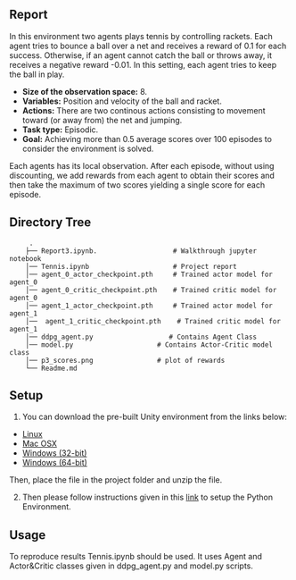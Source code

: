 ## Report

In this environment two agents plays tennis by controlling rackets. Each agent tries to bounce a ball over a net and receives a reward of 0.1 for each success. Otherwise, if an agent cannot catch the ball or throws away, it receives a negative reward -0.01. In this setting, each agent tries to keep the ball in play.

* **Size of the observation space:** 8. 
* **Variables:** Position and velocity of the ball and racket.
* **Actions:**  There are two continous actions consisting to movement toward (or away from)  the net and jumping.
* **Task type:** Episodic.
* **Goal:** Achieving more than 0.5 average scores over 100 episodes to consider the environment is solved.


Each agents has its local observation. After each episode, without using discounting, we add rewards from each agent to obtain their scores and then take the maximum of two scores yielding a single score for each episode. 



## Directory Tree

         .
        ├── Report3.ipynb.                   # Walkthrough jupyter notebook      
        │── Tennis.ipynb                     # Project report
        │── agent_0_actor_checkpoint.pth     # Trained actor model for agent_0
        │── agent_0_critic_checkpoint.pth    # Trained critic model for agent_0
        │── agent_1_actor_checkpoint.pth     # Trained actor model for agent_1
        │──  agent_1_critic_checkpoint.pth    # Trained critic model for agent_1
        │── ddpg_agent.py                   # Contains Agent Class
        │── model.py                     # Contains Actor-Critic model class 
        │── p3_scores.png                # plot of rewards
        └── Readme.md
## Setup 

1. You can download the pre-built Unity environment from the links below: 

* [Linux](https://s3-us-west-1.amazonaws.com/udacity-drlnd/P3/Tennis/Tennis_Linux.zip)
* [Mac OSX](https://s3-us-west-1.amazonaws.com/udacity-drlnd/P3/Tennis/Tennis.app.zip)
* [Windows (32-bit)](https://s3-us-west-1.amazonaws.com/udacity-drlnd/P3/Tennis/Tennis_Windows_x86.zip)
* [Windows (64-bit)](https://s3-us-west-1.amazonaws.com/udacity-drlnd/P3/Tennis/Tennis_Windows_x86_64.zip)

Then, place the file in the project folder and unzip the file. 


2. Then please follow instructions given in this [link](https://github.com/udacity/deep-reinforcement-learning#dependencies) to setup the Python Environment.

## Usage

To reproduce results Tennis.ipynb should be used. It uses Agent and Actor&Critic classes given in ddpg_agent.py and model.py scripts. 